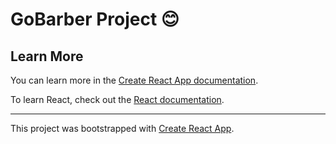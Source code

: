 # GoBarber Project :blush:

## Learn More

You can learn more in the [Create React App documentation](https://facebook.github.io/create-react-app/docs/getting-started).

To learn React, check out the [React documentation](https://reactjs.org/).

---------------------------------------------------------------------------------------------------------------------------

This project was bootstrapped with [Create React App](https://github.com/facebook/create-react-app).

